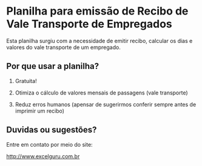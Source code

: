 # Planilha para emissão de Recibo de Vale Transporte de Empregados

Esta planilha surgiu com a necessidade de emitir recibo, calcular os dias e valores do vale transporte de um empregado.


## Por que usar a planilha?

1. Gratuita!

2. Otimiza o cálculo de valores mensais de passagens (vale transporte)

3. Reduz erros humanos (apensar de sugerirmos conferir sempre antes de imprimir um recibo)


## Duvidas ou sugestões?

Entre em contato por meio do site:

http://www.excelguru.com.br
